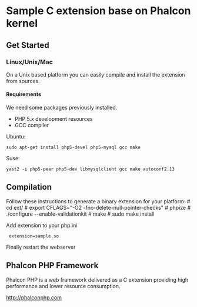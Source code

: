 Sample C extension base on Phalcon kernel
=====================

Get Started
-----------

### Linux/Unix/Mac

On a Unix based platform you can easily compile and install the extension from
sources.

#### Requirements
We need some packages previously installed.

* PHP 5.x development resources
* GCC compiler

Ubuntu:

    sudo apt-get install php5-devel php5-mysql gcc make

Suse:

    yast2 -i php5-pear php5-dev libmysqlclient gcc make autoconf2.13

Compilation
-----------

Follow these instructions to generate a binary extension for your platform:
     # cd ext/
     # export CFLAGS="-O2 -fno-delete-null-pointer-checks"
     # phpize
     # ./configure --enable-validationkit
     # make
     # sudo make install

Add extension to your php.ini

     extension=sample.so

Finally restart the webserver


Phalcon PHP Framework
-----------
Phalcon PHP is a web framework delivered as a C extension providing high performance and lower resource consumption.

http://phalconphp.com

